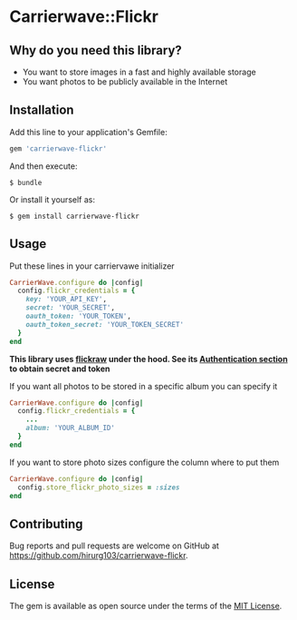 # Carrierwave::Flickr

## Why do you need this library?

* You want to store images in a fast and highly available storage
* You want photos to be publicly available in the Internet

## Installation

Add this line to your application's Gemfile:

```ruby
gem 'carrierwave-flickr'
```

And then execute:

    $ bundle

Or install it yourself as:

    $ gem install carrierwave-flickr

## Usage

Put these lines in your carriervawe initializer

```ruby
CarrierWave.configure do |config|
  config.flickr_credentials = {
    key: 'YOUR_API_KEY',
    secret: 'YOUR_SECRET',
    oauth_token: 'YOUR_TOKEN',
    oauth_token_secret: 'YOUR_TOKEN_SECRET'
  }
end
```

**This library uses [flickraw](https://github.com/hanklords/flickraw) under the hood.
See its [Authentication section](https://github.com/hanklords/flickraw#authentication) to obtain secret and token**

If you want all photos to be stored in a specific album you can specify it

```ruby
CarrierWave.configure do |config|
  config.flickr_credentials = {
    ...
    album: 'YOUR_ALBUM_ID'
  }
end
```

If you want to store photo sizes configure the column where to put them

```ruby
CarrierWave.configure do |config|
  config.store_flickr_photo_sizes = :sizes
end
```

## Contributing

Bug reports and pull requests are welcome on GitHub at https://github.com/hirurg103/carrierwave-flickr.


## License

The gem is available as open source under the terms of the [MIT License](http://opensource.org/licenses/MIT).

